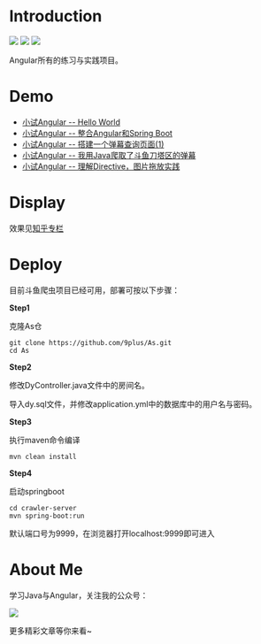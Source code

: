 # Introduction

![](<https://img.shields.io/badge/springboot-v2.1-brightgreen.svg>)    ![](<https://img.shields.io/badge/-typescript-blue.svg>)    ![](<https://img.shields.io/badge/angular-v6.0-red.svg>)

Angular所有的练习与实践项目。

# Demo

* [小试Angular -- Hello World](<https://github.com/9plus/As/tree/master/demo/hello-world>)
* [小试Angular -- 整合Angular和Spring Boot](<https://github.com/9plus/As/tree/master/demo/plus>)
* [小试Angular -- 搭建一个弹幕查询页面(1)](<https://github.com/9plus/As/tree/master/demo/search>)
* [小试Angular -- 我用Java爬取了斗鱼刀塔区的弹幕](<https://github.com/9plus/As/tree/master/demo/DyTest>)
* [小试Angular -- 理解Directive，图片拖放实践](<https://github.com/9plus/As/tree/master/demo/Drag>)

# Display

效果见[知乎专栏](<https://zhuanlan.zhihu.com/p/63672230>)

# Deploy

目前斗鱼爬虫项目已经可用，部署可按以下步骤：

**Step1**

克隆As仓

```
git clone https://github.com/9plus/As.git
cd As
```

**Step2**

修改DyController.java文件中的房间名。

导入dy.sql文件，并修改application.yml中的数据库中的用户名与密码。

**Step3**

执行maven命令编译

```
mvn clean install
```

**Step4**

启动springboot

```
cd crawler-server
mvn spring-boot:run
```

默认端口号为9999，在浏览器打开localhost:9999即可进入

# About Me

学习Java与Angular，关注我的公众号：

![](<https://mmbiz.qpic.cn/mmbiz_png/mEUmd7rdpBfBdw0w6xXEYOicxiaBbjBVIkY1jDCqSwMLdiaLBNZCNGpY8acyB7ozcADvRZGOOqyM27hgANjlxIDicw/0?wx_fmt=png>)

更多精彩文章等你来看~